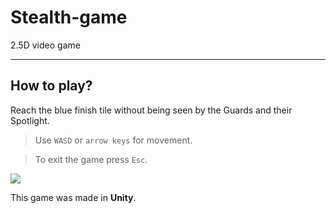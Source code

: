 # Stealth-game
2.5D video game
 
------------------------------------------------------------------------------------------------------------------------------------------
## How to play?

Reach the blue finish tile without being seen by the Guards and their Spotlight.
> Use `WASD` or `arrow keys` for movement.

>To exit the game press `Esc`. 

<img src="https://imgur.com/a/xipGb8R">

This game was made in **Unity**.
